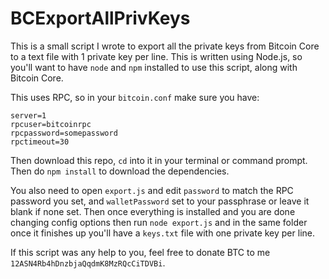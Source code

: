 # BCExportAllPrivKeys

This is a small script I wrote to export all the private keys from Bitcoin Core to a text file with 1 private key per line. This is written using Node.js, so you'll want to have `node` and `npm` installed to use this script, along with Bitcoin Core.

This uses RPC, so in your `bitcoin.conf` make sure you have:

```
server=1
rpcuser=bitcoinrpc
rpcpassword=somepassword
rpctimeout=30
```

Then download this repo, `cd` into it in your terminal or command prompt. Then do `npm install` to download the dependencies.

You also need to open `export.js` and edit `password` to match the RPC password you set, and `walletPassword` set to your passphrase or leave it blank if none set. Then once everything is installed and you are done changing config options then run `node export.js` and in the same folder once it finishes up you'll have a `keys.txt` file with one private key per line.

If this script was any help to you, feel free to donate BTC to me `12ASN4Rb4hDnzbjaQqdmK8MzRQcCiTDVBi`.
